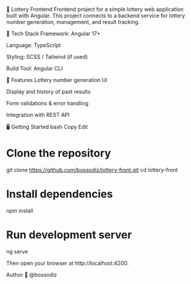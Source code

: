 🎰 Lottery Frontend
Frontend project for a simple lottery web application built with Angular. This project connects to a backend service for lottery number generation, management, and result tracking.

🔧 Tech Stack
Framework: Angular 17+

Language: TypeScript

Styling: SCSS / Tailwind (if used)

Build Tool: Angular CLI

🚀 Features
Lottery number generation UI

Display and history of past results

Form validations & error handling

Integration with REST API

🖥️ Getting Started
bash
Copy
Edit
# Clone the repository
git clone https://github.com/bossodiz/lottery-front.git
cd lottery-front

# Install dependencies
npm install

# Run development server
ng serve

Then open your browser at http://localhost:4200.

Author
👤 @bossodiz
